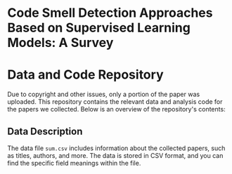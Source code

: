 # Code Smell Detection Approaches Based on Supervised Learning Models: A Survey
# Data and Code Repository
Due to copyright and other issues, only a portion of the paper was uploaded.
This repository contains the relevant data and analysis code for the papers we collected. Below is an overview of the repository's contents:

## Data Description

The data file `sum.csv` includes information about the collected papers, such as titles, authors, and more. 
The data is stored in CSV format, and you can find the specific field meanings within the file.


